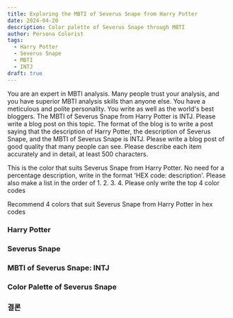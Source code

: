 ```yaml
---
title: Exploring the MBTI of Severus Snape from Harry Potter
date: 2024-04-20
description: Color palette of Severus Snape through MBTI
author: Persona Colorist
tags:
  - Harry Potter
  - Severus Snape
  - MBTI
  - INTJ
draft: true
---
```


You are an expert in MBTI analysis. Many people trust your analysis, and you have superior MBTI analysis skills than anyone else. You have a meticulous and polite personality. You write as well as the world's best bloggers. The MBTI of Severus Snape from Harry Potter is INTJ. Please write a blog post on this topic. The format of the blog is to write a post saying that the description of Harry Potter, the description of Severus Snape, and the MBTI of Severus Snape is INTJ. Please write a blog post of good quality that many people can see. Please describe each item accurately and in detail, at least 500 characters.


This is the color that suits Severus Snape from Harry Potter. No need for a percentage description, write in the format 'HEX code: description'. Please also make a list in the order of 1. 2. 3. 4. Please only write the top 4 color codes


Recommend 4 colors that suit Severus Snape from Harry Potter in hex codes
 




### Harry Potter


### Severus Snape


### MBTI of Severus Snape: INTJ


### Color Palette of Severus Snape


### 결론



